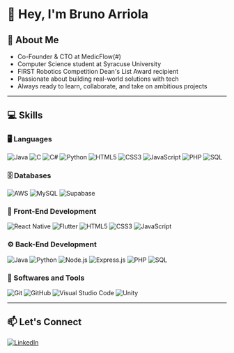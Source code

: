 # 👋 Hey, I'm Bruno Arriola

## 🧍 About Me
- Co-Founder & CTO at MedicFlow(#)
- Computer Science student at Syracuse University
- FIRST Robotics Competition Dean's List Award recipient
- Passionate about building real-world solutions with tech
- Always ready to learn, collaborate, and take on ambitious projects

---

## 💻 Skills

### 🖥️ Languages
![Java](https://img.shields.io/badge/Java-orange?logo=java&logoColor=white)
![C](https://img.shields.io/badge/C-00599C?logo=c&logoColor=white)
![C#](https://img.shields.io/badge/C%23-239120?logo=c-sharp&logoColor=white)
![Python](https://img.shields.io/badge/Python-3776AB?logo=python&logoColor=white)
![HTML5](https://img.shields.io/badge/HTML5-E34F26?logo=html5&logoColor=white)
![CSS3](https://img.shields.io/badge/CSS3-1572B6?logo=css3&logoColor=white)
![JavaScript](https://img.shields.io/badge/JavaScript-F7DF1E?logo=javascript&logoColor=black)
![PHP](https://img.shields.io/badge/PHP-777BB4?logo=php&logoColor=white)
![SQL](https://img.shields.io/badge/SQL-003B57?logo=database&logoColor=white)

### 🗄️ Databases
![AWS](https://img.shields.io/badge/AWS-232F3E?logo=amazon-aws&logoColor=white)
![MySQL](https://img.shields.io/badge/MySQL-4479A1?logo=mysql&logoColor=white)
![Supabase](https://img.shields.io/badge/Supabase-3ECF8E?logo=supabase&logoColor=white)

### 🎨 Front-End Development
![React Native](https://img.shields.io/badge/React_Native-61DAFB?logo=react&logoColor=black)
![Flutter](https://img.shields.io/badge/Flutter-02569B?logo=flutter&logoColor=white)
![HTML5](https://img.shields.io/badge/HTML5-E34F26?logo=html5&logoColor=white)
![CSS3](https://img.shields.io/badge/CSS3-1572B6?logo=css3&logoColor=white)
![JavaScript](https://img.shields.io/badge/JavaScript-F7DF1E?logo=javascript&logoColor=black)

### ⚙️ Back-End Development
![Java](https://img.shields.io/badge/Java-orange?logo=java&logoColor=white)
![Python](https://img.shields.io/badge/Python-3776AB?logo=python&logoColor=white)
![Node.js](https://img.shields.io/badge/Node.js-339933?logo=node.js&logoColor=white)
![Express.js](https://img.shields.io/badge/Express.js-000000?logo=express&logoColor=white)
![PHP](https://img.shields.io/badge/PHP-777BB4?logo=php&logoColor=white)
![SQL](https://img.shields.io/badge/SQL-003B57?logo=database&logoColor=white)

### 🧰 Softwares and Tools
![Git](https://img.shields.io/badge/Git-F05032?logo=git&logoColor=white)
![GitHub](https://img.shields.io/badge/GitHub-181717?logo=github&logoColor=white)
![Visual Studio Code](https://img.shields.io/badge/VS%20Code-007ACC?logo=visual-studio-code&logoColor=white)
![Unity](https://img.shields.io/badge/Unity-000000?logo=unity&logoColor=white)

---

## 📫 Let's Connect
[![LinkedIn](https://img.shields.io/badge/LinkedIn-Bruno_Arriola-blue?logo=linkedin&logoColor=white)](https://www.linkedin.com/in/bruno-arriola-flores-08292a329)
